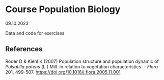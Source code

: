 # Course Population Biology

09.10.2023

Data and code for exercises

## References

Röder D & Kiehl K (2007) Population structure and population dynamic of *Pulsatilla patens* (L.) Mill. in relation to vegetation characteristics. &ndash; *Flora* 201, 499-507. <https://doi.org/10.1016/j.flora.2005.11.001>
